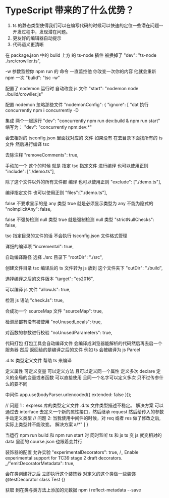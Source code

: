# TypeScript 带来的了什么优势？

1. ts 的静态类型使得我们可以在编写代码的时候可以快速的定位一些潜在问题--开发过程中，发现潜在问题。
2. 更友好的编辑器自动提示
3. 代码语义更清晰

在 package.json 中的 bulid 上方 的 ts-node 插件 被换掉了
"dev": "ts-node ./src/crowller.ts",

-w 参数监控你 npm run 的 命令 一直监控他 你改变一次你的内容 他就会重新 npm 一次
"bulid": "tsc -w"

配置了 nodemon 运行时 自动改变 js 文件
"start": "nodemon node ./build/crowller.js"

配置 nodemon 忽略那些文件
"nodemonConfig": {
"ignore": [
"dat 执行 concurrently
npm i concurrently -D

集成 两个一起运行
"dev": "concurrently npm run dev:build & npm run start"
缩写为： "dev": "concurrently npm:dev:\*"

会去相对的 tsconfig.json 里面找对应的 文件 如果没有 在去目录下面找所有的 ts 文件 然后进行编译
tsc

去除注释
"removeComments": true,

手动加一个 这个的时候 就是 指定 tsc 指定文件 进行编译 也可以使用正则
"include": ["./demo.ts"],

除了这个文件以外的所有文件都 编译 也可以使用正则
"exclude": ["./demo.ts"],

编译指定文件 也可以使用正则
"files":["./demo.ts"],

false 不要求显示的是 any 类型 true 就是必须显示类型为 any 不能为隐式的
"noImplicitAny": false,

false 不强势检测 null 类型 true 就是强制检测 null 类型
"strictNullChecks": false,

tsc 指定目录的文件的话 不会执行 tsconfig.json 文件格式管理

详细的编译项
"incremental": true,

自动编译路径 选择 ./src 目录下
"rootDir": "./src",

创建文件目录 tsc 编译后的 ts 文件转为 js 放到 这个文件夹下
"outDir": "./build",

选择编译之后的文件版本
"target": "es2016",

可以编译 js 文件
"allowJs": true,

检测 js 语法
"checkJs": true,

会成功一个 sourceMap 文件
"sourceMap": true,

检测局部有没有被使用
"noUnusedLocals": true,

对函数的参数进行校验
"noUnusedParameters": true,

代码打包 打包工具会自动编译文件 会编译成浏览器能解析的代码然后再去启一个服务器 然后 返回给的是编译之后的文件 例如 ts 会被编译为 js
Parcel

.d.ts 类型定义文件 帮助 ts 来编译

定义属性 可定义变量 可以定义方法 且可以定义同一个属性 定义多次
declare
定义的全局的变量或者函数 可以直接使用 且同一个名字可以定义多次 只不过传参什么的要不同

中间件
app.use(bodyParser.urlencoded({ extended: false }));

// 问题 1：express 库的类型定义文件 .d.ts 文件类型描述不稳定。
解决方案 可以通过去 interface 去定义一个新的属性接口，然后继承 request 然后给传入的参数手动定义类型
// 问题 2: 当我使用中间件的时候，对 req 或者 res 做了修改之后, 实际上类型并不能改变。
解决方案 a/\*"
]
}

当运行 npm run build 和 npm run start 时 同时监听 ts 和 js ts 变 js 就变相对的 data 里面的 course.json 也跟着变并行

装饰器的配置 允许实验
"experimentalDecorators": true,
/_ Enable experimental support for TC39 stage 2 draft decorators. _/"emitDecoratorMetadata": true,

会在类创建好之后 立即执行这个装饰器 对定义的这个类做一些装饰
@testDecorator
class Test {}

获取 到在类与类方法上添加的元数据
npm i reflect-metadata --save
